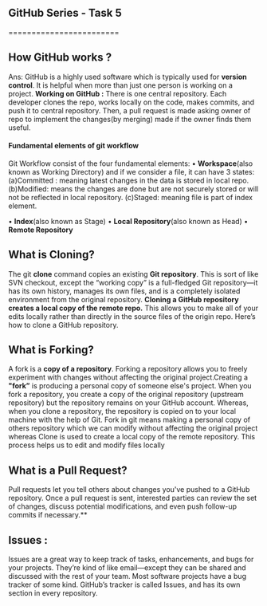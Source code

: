 ## GitHub Series - Task 5
========================

## How GitHub works ?
Ans: GitHub is a highly used software which is typically used for **version control**. It is helpful when more than just one person is working on a project. 
**Working on GitHub :** There is one central repository. Each developer clones the repo, works locally on the code, makes commits, and push it to central 
repository. Then, a pull request is made asking owner of repo to implement the changes(by merging) made if the owner finds them useful.

#### Fundamental elements of git workflow

Git Workflow consist of the four fundamental elements: 
• **Workspace**(also known as Working Directory) and if we consider a file, it can have 3 states:
    (a)Committed : meaning latest changes in the data is stored in local repo.
    (b)Modified: means the changes are done but are not securely stored or will not be reflected in local repository.
    (c)Staged: meaning file is part of index element.

• **Index**(also known as Stage)
• **Local Repository**(also known as Head)
• **Remote Repository**

## What is Cloning?   
The git **clone** command copies an existing **Git repository**. This is sort of like SVN checkout, except the “working copy” is a full-fledged 
Git repository—it has its own history, manages its own files, and is a completely isolated environment from the original repository.
**Cloning a GitHub repository creates a local copy of the remote repo.** This allows you to make all of your edits locally rather than
 directly in the source files of the origin repo. Here’s how to clone a GitHub repository.

## What is Forking?
A fork is a **copy of a repository**. Forking a repository allows you to freely experiment with changes without affecting the original
 project.Creating a **"fork”** is producing a personal copy of someone else's project.
When you fork a repository, you create a copy of the original repository (upstream repository) but the repository remains on your GitHub account.
 Whereas, when you clone a repository, the repository is copied on to your local machine with the help of Git.
Fork in git means making a personal copy of others repository which we can modify without affecting the original project whereas Clone 
is used to create a local copy of the remote repository. This process helps us to edit and modify files locally
 
## What is a Pull Request?
 Pull requests let you tell others about changes you've pushed to a GitHub repository. Once a pull request is sent, 
interested parties can review the set of changes, discuss potential modifications, and even push follow-up commits if necessary.**

## Issues :
Issues are a great way to keep track of tasks, enhancements, and bugs for your projects. They’re kind of like email—except they can be 
shared and discussed with the rest of your team. Most software projects have a bug tracker of some kind. GitHub’s tracker is called Issues,
 and has its own section in every repository.

